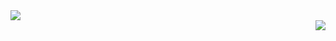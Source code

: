 <div align="left">

  <img src="http://mazandi.herokuapp.com/api?handle=jk62362&theme=warm"/>

</div>

<div align="center">
  
  <img align="right" src="http://mazassumnida.wtf/api/v2/generate_badge?boj=jk62362"/>
 
</div>
